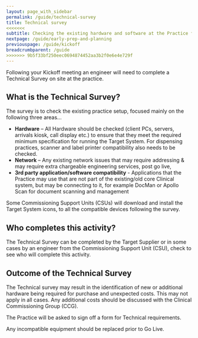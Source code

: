 ```yaml
---
layout: page_with_sidebar
permalink: /guide/technical-survey
title: Technical survey
<<<<<<< 
subtitle: Checking the existing hardware and software at the Practice for compatibility
nextpage: /guide/early-prep-and-planning
previouspage: /guide/kickoff
breadcrumbparent: /guide
>>>>>>> 9b5f33bf250eec0694874452aa3b2f0e6e4e729f
---
```


Following your Kickoff meeting an engineer will need to complete a Technical Survey on site at the practice. 



## What is the Technical Survey?

The survey is to check the existing practice setup, focused mainly on the following three areas...

* __Hardware__ – All Hardware should be checked (client PCs, servers, arrivals kiosk, call display etc.) to ensure that they meet the required minimum specification for running the Target System. For dispensing practices, scanner and label printer compatibility also needs to be checked.
* __Network__ – Any existing network issues that may require addressing & may require extra chargeable engineering services, post go live, 
* __3rd party application/software compatibility__ - Applications that the Practice may use that are not part of the existing/old core Clinical system, but may be connecting to it, for example DocMan or Apollo Scan for document scanning and management



Some Commissioning Support Units (CSUs) will download and install the Target System icons, to all the compatible devices following the survey.

## Who completes this activity?

The Technical Survey can be completed by the Target Supplier or in some cases by an engineer from the Commissioning Support Unit (CSU), check to see who will complete this activity.



## Outcome of the Technical Survey

The Technical survey may result in the identification of new or additional hardware being required for purchase and unexpected costs. This may not apply in all cases. Any additional costs should be discussed with the Clinical Commissioning Group (CCG).

The Practice will be asked to sign off a form for Technical requirements.

Any incompatible equipment should be replaced prior to Go Live.